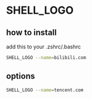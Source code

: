 # SHELL_LOGO

## how to install

add this to your .zshrc/.bashrc

```sh
SHELL_LOGO --name=bilibili.com
```

## options

```sh
SHELL_LOGO --name=tencent.com
```
